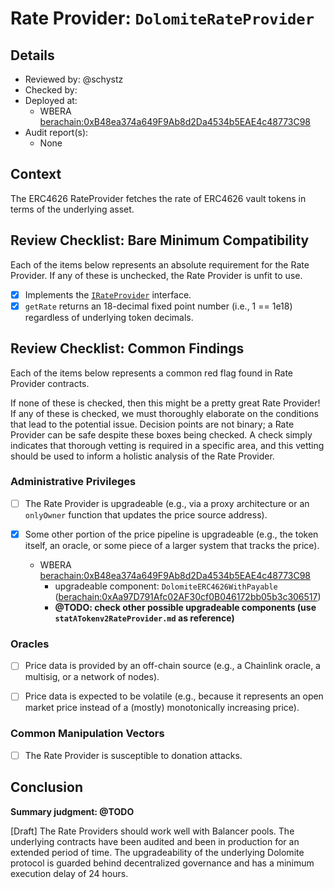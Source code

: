 # Rate Provider: `DolomiteRateProvider`

## Details
- Reviewed by: @schystz
- Checked by: 
- Deployed at:
    - WBERA [berachain:0xB48ea374a649F9Ab8d2Da4534b5EAE4c48773C98](https://berascan.com/address/0xB48ea374a649F9Ab8d2Da4534b5EAE4c48773C98)
- Audit report(s):
    - None

## Context
The ERC4626 RateProvider fetches the rate of ERC4626 vault tokens in terms of the underlying asset.

## Review Checklist: Bare Minimum Compatibility
Each of the items below represents an absolute requirement for the Rate Provider. If any of these is unchecked, the Rate Provider is unfit to use.

- [x] Implements the [`IRateProvider`](https://github.com/balancer/balancer-v2-monorepo/blob/bc3b3fee6e13e01d2efe610ed8118fdb74dfc1f2/pkg/interfaces/contracts/pool-utils/IRateProvider.sol) interface.
- [x] `getRate` returns an 18-decimal fixed point number (i.e., 1 == 1e18) regardless of underlying token decimals.

## Review Checklist: Common Findings
Each of the items below represents a common red flag found in Rate Provider contracts.

If none of these is checked, then this might be a pretty great Rate Provider! If any of these is checked, we must thoroughly elaborate on the conditions that lead to the potential issue. Decision points are not binary; a Rate Provider can be safe despite these boxes being checked. A check simply indicates that thorough vetting is required in a specific area, and this vetting should be used to inform a holistic analysis of the Rate Provider.

### Administrative Privileges
- [ ] The Rate Provider is upgradeable (e.g., via a proxy architecture or an `onlyOwner` function that updates the price source address).

- [x] Some other portion of the price pipeline is upgradeable (e.g., the token itself, an oracle, or some piece of a larger system that tracks the price).
    - WBERA [berachain:0xB48ea374a649F9Ab8d2Da4534b5EAE4c48773C98](https://berascan.com/address/0xB48ea374a649F9Ab8d2Da4534b5EAE4c48773C98)
        - upgradeable component: `DolomiteERC4626WithPayable` ([berachain:0xAa97D791Afc02AF30cf0B046172bb05b3c306517](https://berascan.com/address/0xAa97D791Afc02AF30cf0B046172bb05b3c306517#readProxyContract))
        - **@TODO: check other possible upgradeable components (use `statATokenv2RateProvider.md` as reference)**

### Oracles
- [ ] Price data is provided by an off-chain source (e.g., a Chainlink oracle, a multisig, or a network of nodes).

- [ ] Price data is expected to be volatile (e.g., because it represents an open market price instead of a (mostly) monotonically increasing price).


### Common Manipulation Vectors
- [ ] The Rate Provider is susceptible to donation attacks.

## Conclusion
**Summary judgment: @TODO**

[Draft] The Rate Providers should work well with Balancer pools. The underlying contracts have been audited and been in production for an extended period of time. The upgradeability of the underlying Dolomite protocol is guarded behind decentralized governance and has a minimum execution delay of 24 hours. 
